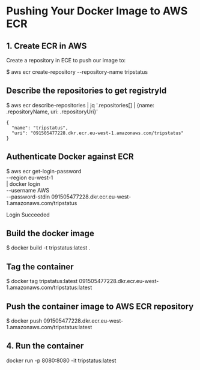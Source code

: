 

# Pushing Your Docker Image to AWS ECR

## 1. Create ECR in AWS

Create a repository in ECE to push our image to:

$ aws ecr create-repository --repository-name tripstatus


## Describe the repositories to get registryId

$ aws ecr describe-repositories | jq '.repositories[] | {name: .repositoryName, uri: .repositoryUri}'

```
{
  "name": "tripstatus",
  "uri": "091505477228.dkr.ecr.eu-west-1.amazonaws.com/tripstatus"
}
```

## Authenticate Docker against ECR 

$ aws ecr get-login-password \
    --region eu-west-1 \
    | docker login \
    --username AWS \
    --password-stdin 091505477228.dkr.ecr.eu-west-1.amazonaws.com/tripstatus


Login Succeeded



## Build the docker image

$ docker build -t tripstatus:latest .


## Tag the container

$ docker tag tripstatus:latest 091505477228.dkr.ecr.eu-west-1.amazonaws.com/tripstatus:latest


## Push the container image to AWS ECR repository

$ docker push 091505477228.dkr.ecr.eu-west-1.amazonaws.com/tripstatus:latest


## 4. Run the container
docker run -p 8080:8080 -it tripstatus:latest


